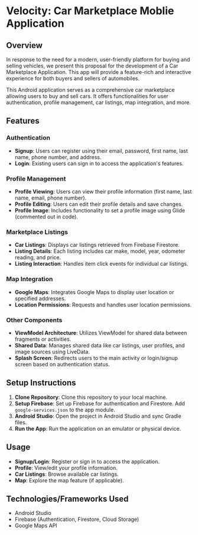 # Velocity: Car Marketplace Moblie Application
## Overview

In response to the need for a modern, user-friendly platform for buying and selling vehicles, we present this proposal for the development of a Car Marketplace Application. This app will provide a feature-rich and interactive experience for both buyers and sellers of automobiles.

This Android application serves as a comprehensive car marketplace allowing users to buy and sell cars. It offers functionalities for user authentication, profile management, car listings, map integration, and more.

## Features

### Authentication
- **Signup**: Users can register using their email, password, first name, last name, phone number, and address.
- **Login**: Existing users can sign in to access the application's features.

### Profile Management
- **Profile Viewing**: Users can view their profile information (first name, last name, email, phone number).
- **Profile Editing**: Users can edit their profile details and save changes.
- **Profile Image**: Includes functionality to set a profile image using Glide (commented out in code).

### Marketplace Listings
- **Car Listings**: Displays car listings retrieved from Firebase Firestore.
- **Listing Details**: Each listing includes car make, model, year, odometer reading, and price.
- **Listing Interaction**: Handles item click events for individual car listings.

### Map Integration
- **Google Maps**: Integrates Google Maps to display user location or specified addresses.
- **Location Permissions**: Requests and handles user location permissions.

### Other Components
- **ViewModel Architecture**: Utilizes ViewModel for shared data between fragments or activities.
- **Shared Data**: Manages shared data like car listings, user profiles, and image sources using LiveData.
- **Splash Screen**: Redirects users to the main activity or login/signup screen based on authentication status.

## Setup Instructions
1. **Clone Repository**: Clone this repository to your local machine.
2. **Setup Firebase**: Set up Firebase for authentication and Firestore. Add `google-services.json` to the app module.
3. **Android Studio**: Open the project in Android Studio and sync Gradle files.
4. **Run the App**: Run the application on an emulator or physical device.

## Usage
- **Signup/Login**: Register or sign in to access the application.
- **Profile**: View/edit your profile information.
- **Car Listings**: Browse available car listings.
- **Map**: Explore the map feature (if applicable).

## Technologies/Frameworks Used
- Android Studio
- Firebase (Authentication, Firestore, Cloud Storage)
- Google Maps API
